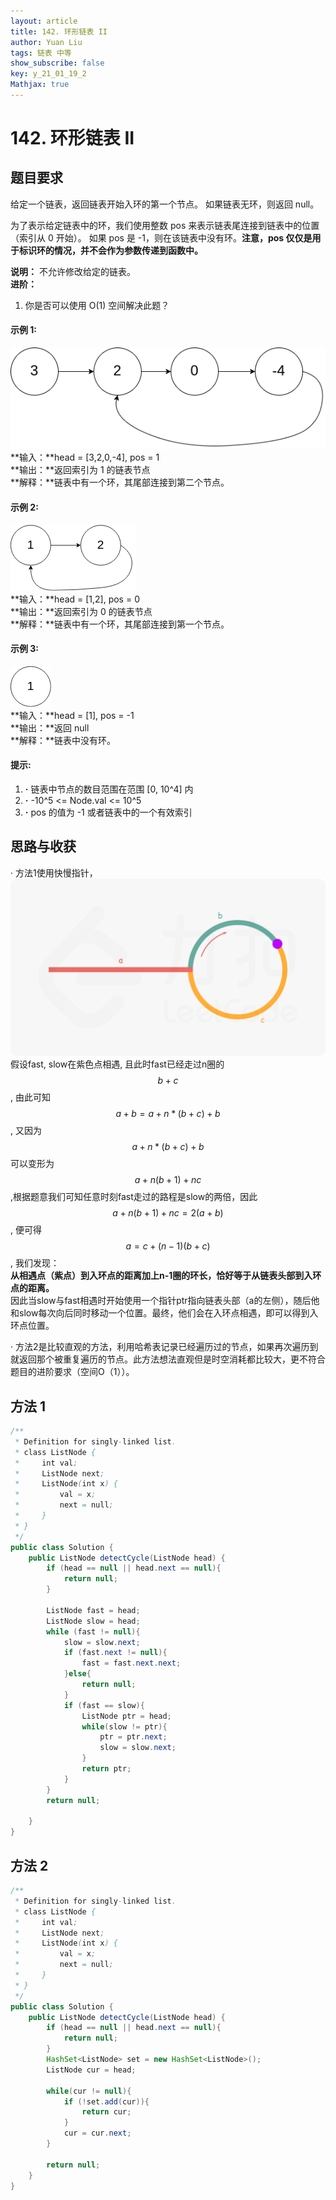 ```yaml
---
layout: article
title: 142. 环形链表 II
author: Yuan Liu
tags: 链表 中等
show_subscribe: false
key: y_21_01_19_2
Mathjax: true
---
```


# 142. 环形链表 II

## 题目要求
给定一个链表，返回链表开始入环的第一个节点。 如果链表无环，则返回 null。

为了表示给定链表中的环，我们使用整数 pos 来表示链表尾连接到链表中的位置（索引从 0 开始）。 如果 pos 是 -1，则在该链表中没有环。**注意，pos 仅仅是用于标识环的情况，并不会作为参数传递到函数中。**

**说明：** 不允许修改给定的链表。  
**进阶：** 
1. 你是否可以使用 O(1) 空间解决此题？

#### 示例 1:  
![](https://github.com/yuanl1u/yuanl1u.github.io/blob/master/_posts/circularlinkedlist.png?raw=true)  
**输入：**head = [3,2,0,-4], pos = 1  
**输出：**返回索引为 1 的链表节点  
**解释：**链表中有一个环，其尾部连接到第二个节点。

#### 示例 2:  
![](https://github.com/yuanl1u/yuanl1u.github.io/blob/master/_posts/circularlinkedlist_test2.png?raw=true)  
**输入：**head = [1,2], pos = 0  
**输出：**返回索引为 0 的链表节点  
**解释：**链表中有一个环，其尾部连接到第一个节点。  

#### 示例 3:  
![](https://github.com/yuanl1u/yuanl1u.github.io/blob/master/_posts/circularlinkedlist_test3.png?raw=true)  
**输入：**head = [1], pos = -1  
**输出：**返回 null  
**解释：**链表中没有环。   

#### 提示: 
1. **·** 链表中节点的数目范围在范围 [0, 10^4] 内  
2. **·** -10^5 <= Node.val <= 10^5
3. **·** pos 的值为 -1 或者链表中的一个有效索引

## 思路与收获
· 方法1使用快慢指针， <img src="https://github.com/yuanl1u/yuanl1u.github.io/blob/master/_posts/142_fig1.png?raw=true" style="zoom:50%" />
假设fast, slow在紫色点相遇, 且此时fast已经走过n圈的$$b+c$$, 由此可知$$a+b=a+n*(b+c)+b$$, 又因为$$a+n*(b+c)+b$$可以变形为$$a+n(b+1)+nc$$,根据题意我们可知任意时刻fast走过的路程是slow的两倍，因此$$a+n(b+1)+nc=2(a+b)$$, 便可得$$a=c+(n-1)(b+c)$$,
我们发现：  
**从相遇点（紫点）到入环点的距离加上n-1圈的环长，恰好等于从链表头部到入环点的距离。**  
因此当slow与fast相遇时开始使用一个指针ptr指向链表头部（a的左侧），随后他和slow每次向后同时移动一个位置。最终，他们会在入环点相遇，即可以得到入环点位置。  

· 方法2是比较直观的方法，利用哈希表记录已经遍历过的节点，如果再次遍历到就返回那个被重复遍历的节点。此方法想法直观但是时空消耗都比较大，更不符合题目的进阶要求（空间O（1））。

## 方法 1
```java
/**
 * Definition for singly-linked list.
 * class ListNode {
 *     int val;
 *     ListNode next;
 *     ListNode(int x) {
 *         val = x;
 *         next = null;
 *     }
 * }
 */
public class Solution {
    public ListNode detectCycle(ListNode head) {
        if (head == null || head.next == null){
            return null;
        }
        
        ListNode fast = head;
        ListNode slow = head;
        while (fast != null){
            slow = slow.next;
            if (fast.next != null){
                fast = fast.next.next;
            }else{
                return null;
            }
            if (fast == slow){
                ListNode ptr = head;
                while(slow != ptr){
                    ptr = ptr.next;
                    slow = slow.next;
                }
                return ptr;
            }
        }
        return null;

    }
}
```

## 方法 2
```java
/**
 * Definition for singly-linked list.
 * class ListNode {
 *     int val;
 *     ListNode next;
 *     ListNode(int x) {
 *         val = x;
 *         next = null;
 *     }
 * }
 */
public class Solution {
    public ListNode detectCycle(ListNode head) {
        if (head == null || head.next == null){
            return null;
        }
        HashSet<ListNode> set = new HashSet<ListNode>();
        ListNode cur = head;

        while(cur != null){
            if (!set.add(cur)){
                return cur;
            }
            cur = cur.next;
        }

        return null;
    }
}
```





